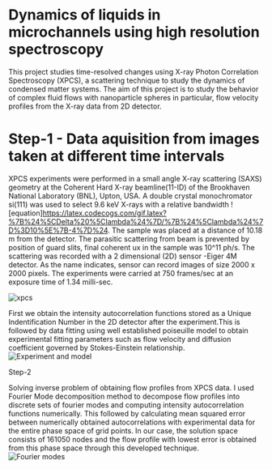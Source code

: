 # Dynamics of liquids in microchannels using high resolution spectroscopy
This project studies time-resolved changes using X-ray Photon Correlation Spectroscopy (XPCS), a scattering technique to study the dynamics of condensed matter systems. The aim of this project is to study the behavior of complex fluid flows with nanoparticle spheres in particular, flow velocity profiles from the X-ray data from 2D detector.
# Step-1 - Data aquisition from images taken at different time intervals
XPCS experiments were performed in a small angle X-ray scattering
(SAXS) geometry at the Coherent Hard X-ray beamline(11-ID) of the Brookhaven
National Laboratory (BNL), Upton, USA. A double crystal monochromator si(111)
was used to select 9.6 keV X-rays with a relative bandwidth ![equation]https://latex.codecogs.com/gif.latex?%7B%24%5CDelta%20%5Clambda%24%7D/%7B%24%5Clambda%24%7D%3D10%5E%7B-4%7D%24. The sample
was placed at a distance of 10.18 m from the detector. The parasitic scattering
from beam is prevented by position of guard slits, final coherent 
ux in the sample was 10^11 ph/s. The scattering was recorded with a 2 dimensional (2D) sensor -Eiger
4M detector. As the name indicates, sensor can record images of size 2000 x 2000
pixels. The experiments were carried at 750 frames/sec at an exposure time of 1.34
milli-sec.

![xpcs](https://user-images.githubusercontent.com/63168221/102576496-a8386280-40c3-11eb-8e24-ce4d84af2bb4.png)

First we obtain the intensity autocorrelation functions stored as a Unique Indentification Number in the 2D detector after the experiment.This is followed by data fitting using well established poiseuille model to obtain experimental fitting parameters such as flow velocity and diffusion coefficient governed by Stokes-Einstein relationship.
![Experiment and model](https://user-images.githubusercontent.com/63168221/102647223-66470500-4133-11eb-96c5-55c822ed98b2.png)

Step-2

Solving inverse problem of obtaining flow profiles from XPCS data. I used Fourier Mode decomposition method to decompose flow profiles into discrete sets of fourier modes and computing intensity autocorrelation functions numerically. This followed by calculating mean squared error between numerically obtained autocorrelations with experimental data for the entire phase space of grid points. In our case, the solution space consists of 161050 nodes and the flow profile with lowest error is obtained from this phase space through this developed technique.  
![Fourier modes](https://user-images.githubusercontent.com/63168221/102646760-9e017d00-4132-11eb-97c4-99b2e747db81.png)
